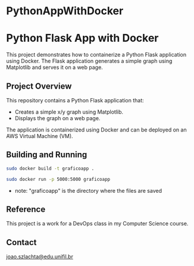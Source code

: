 # PythonAppWithDocker

# Python Flask App with Docker

This project demonstrates how to containerize a Python Flask application using Docker. The Flask application generates a simple graph using Matplotlib and serves it on a web page.

## Project Overview

This repository contains a Python Flask application that:

- Creates a simple x/y graph using Matplotlib.
- Displays the graph on a web page.

The application is containerized using Docker and can be deployed on an AWS Virtual Machine (VM).

## Building and Running

```bash
sudo docker build -t graficoapp .
```

```bash
sudo docker run -p 5000:5000 graficoapp
```
- note: "graficoapp" is the directory where the files are saved

## Reference ##
This project is a work for a DevOps class in my Computer Science course.

## Contact
joao.szlachta@edu.unifil.br
